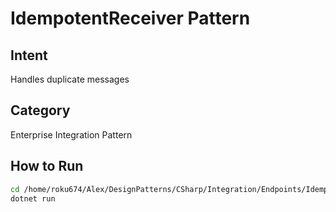 # IdempotentReceiver Pattern

## Intent
Handles duplicate messages

## Category
Enterprise Integration Pattern

## How to Run
```bash
cd /home/roku674/Alex/DesignPatterns/CSharp/Integration/Endpoints/IdempotentReceiver
dotnet run
```
